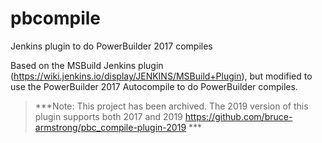 # pbcompile
Jenkins plugin to do PowerBuilder 2017 compiles

Based on the MSBuild Jenkins plugin (https://wiki.jenkins.io/display/JENKINS/MSBuild+Plugin), but modified to use the PowerBuilder 2017 Autocompile to do PowerBuilder compiles.

 > ***Note:  This project has been archived.  The 2019 version of this plugin supports both 2017 and 2019
 > https://github.com/bruce-armstrong/pbc_compile-plugin-2019 ***
